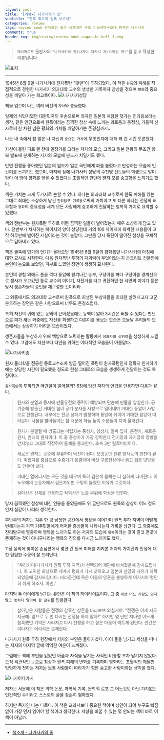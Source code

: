 ```yaml
---  
layout: post  
title: "[리뷰★] 나가사키의 종"  
subtitle: "전후 최초의 원폭 보고서"  
categories: review 
tags: review book 원자폭탄 폭격 세계대전 구조 미쓰야마구호대 원자병 나가사키        
comments: true  
header-img: img/review/review-book-nagasaki-bell-1.png
---  
```

  
> `페이퍼로드` 출판사의 `"나가사키의 종(나가이 다카시 저/박정임 역)"`를 읽고 작성한 리뷰입니다.  

![표지](https://telegeam.github.io/assets/img/review/review-book-nagasaki-bell-1.png)  

---

1945년 8월 9일 나가사키에 원자폭탄 "팻맨"이 투하되었다. 이 책은 `원폭`의 피해를 직접적으로 경험한 나가사키 의과대학 교수의 생생한 기록이자 참상을 겪으며 `평화`의 중요성을 깨달아 가는 회고록이다. 
![나가사키성당](https://telegeam.github.io/assets/img/review/review-book-nagasaki-bell-2.png)  

책을 읽으며 나는 여러 버전의 `자아`와 충돌했다. 

일제의 식민지였던 대한민국의 후손으로써 죄지은 일본의 처참한 댓가는 인과응보라는 생각, 같은 인간으로써 원폭이라는 끔찍한 참상 속에 느끼는 괴로움과 동정심, 가톨릭 신자로써 한 차원 넘은 평화의 가치를 깨달아가는 존경심까지.. 

나는 내 속에서 참 많은 나 자신과 `중요한 가치`에 무엇인지에 대해 꽤 긴 시간 토론했다.

자신이 흘린 피로 흰 천에 일장기를 그리는 저자의 모습, 그리고 일본 천황의 무조건 항복 발표에 분개하는 저자의 모습에 분노가 치밀기도 했다. 

반면 전쟁을 좋아했던 일본의 업보가 일본 국민에게 화를 불렀다고 반성하는 모습에 인간미를 느끼기도 했으며, 마지막 장에 나가사키 성당의 수천명 신도들의 희생으로 말미암아 이 땅이 평화를 얻을 수 있었다는 초월적인 판단에 왠지 모를 숭고함을 느끼기도 했다.

책은 가치는 크게 두가지로 논할 수 있다. 하나는 의과대학 교수로써 원폭 피해를 있는 그대로 최대한 소상하게 남긴 `진리탐구 기록물`로써의 가치이고 또 다른 하나는 전쟁의 허무함과 `평화`의 중요성을 세계 모든 사람에게 숭고하게 전달하는 철학적 가치로 요약할 수 있겠다.

책의 전반부는 원자폭탄 투하로 어떤 끔찍한 일들이 벌어졌는지 매우 소상하게 담고 있다. 전반부가 차지하는 페이지의 양이 상당한데 거의 100 페이지에 육박한 내용들이 고작 하루만에 벌어진 사실이라는 것이 놀랍다. 그만큼 당시 폭탄이 떨어진 참상을 구체적으로 담아내고 있다.

책은 굴뚝에 민가의 연기가 올라오던 1945년 8월 9일의 평화롭던 나가사키의 아침에 대한 묘사로 시작한다. 다음 원자폭탄 투하의 파괴력이 무엇이었는지 콘크리트 건물안에 본인이 눈으로 보았던, 피부로 느꼈던 장면이 생생히 묘사된다.

본인의 경험 외에도 풀을 깍다 풍압에 튕겨나간 농부, 구덩이를 파다 구덩이를 경계선으로 생사가 오고갔던 동료 교수의 이야기, 자전거를 타고 귀환하던 한 시민의 이야기 등은 당시 생존자들의 증언을 재구성한 것이리라.

그 와중에서도 의과대학 교수로써 원폭으로 희생된 부상자들을 최대한 살려내고자 고군분투하는 장면은 같은 사람으로써 너무도 존경스럽다. 

특히 자신의 귀에 있는 동맥이 끈어졌음에도 동맥이 얇아 3시간은 버틸 수 있다는 판단으로 피가 새는 와중에도 자신을 희생하고 다른이를 돌보는 모습은 오늘날 우리들의 모습에서는 상상하기 어려운 모습이었다.

생존자들을 부상하기 위해 백방으로 노력하는 활동에서 `생과사의 갈림길`을 생생하게 느낄 수 있다. 그럼에도 자신보다 타인을 위하는 이타적인 모습들이 아름답다.

![나가사키종](https://telegeam.github.io/assets/img/review/review-book-nagasaki-bell-3.png)  


원자 물리학을 전공한 동료교수조차 방금 떨어진 폭탄이 원자폭탄인지 정확히 인지하기에는 상당한 시간이 필요했을 정도로 현실 그대로의 모습을 생생하게 전달하는 것도 특징이다.

`원자폭탄`이 투하되면 어떤일이 벌어질까? 6장에 담긴 저자의 언급을 인용하면 다음과 같다. 

> 원자의 분열과 동시에 만물유전의 동력이 해방되며 단숨에 만물을 압살한다. 공기중에 방출된 거대한 힘이 공기 분자를 사방으로 밀어내며 거대한 풍압이 사방으로 진행된다. 내부에는 진공 상태가 발생하며 풍압에 뒤이어 거대한 음압이 따라온다. 사물을 빨아들이는 힘 때문에 하늘 높이 소용돌이 치며 올라간다. 

> 원자가 분열될 때 방출되는 미립자는 중성자, 양성자, 알파 입자, 음전자, 새로운 원자, 원래의 원자이다. 이 중 중성자가 가장 강력한데 전기장과 자기장의 영향을 받지않고 그대로 직장하여 물체를 통과한다. 초속 3만 킬로미터이다.

> 새로운 원자는 공중에 부유하며 낙진이 된다. 오랫동안 잔류 방사능의 원천이 된다. 미립자를 중심으로 수증기가 응결되며 버섯 구름현상이나 굵고 검은 빗방울도 만들어 낸다. 

> 거대한 열에너지는 모든 것을 태우며 특히 검은색 물체는 더 심하게 타버린다. 이노우에의 눈동자에서 검은자위만 구멍이 뚫렸던 이유가 그것이다. 

> 감마선은 신체를 관통하고 적외선은 노출 부위에 화상을 입힌다.

당시 끔찍했던 참상에 대한 인용을 줄였음에도 위 글만으로도 원폭의 참상이 어느 정도인지 실감이 나리라 생각한다. 

후반부의 저자는 겨우 한 평 남짓한 공간에서 생활을 이어가며 원폭 투하 지역이 어떻게 변해가는지 지역 거주민들에게 어떠한 증상들이 나타나는지 기록을 남긴다. 그 와중에도 진리탐구에 열중하며 행복을 느끼기도 하는 저자의 모습에 `행복`이라는 것이 결코 먼곳에 존재하는 것이 아니구나라는 행복의 진의를 다시금 느끼기도 했다.

11장 움막에 찾아온 손님편에서 몇년 간 원폭 피해를 지켜본 저자의 가치관과 인생에 대한 담담한 수긍이 잘 드러난다. 

> "우라카미(나가사키 원폭 투하 지역)가 선택되어 제단에 바쳐졌음에 감사드립니다. 이 고귀한 희생으로 세계에 평화가 다시 찾아오고 일본에 신앙의 자유가 허락되었음에 감사드립니다. 바라옵건데 죽은 이들의 영혼을 불쌍하게 여기시어 평안히 쉬게 하소서. 아멘."

마지막 두 아이에게 남기는 유언은 이 책의 하이라이트이다. 그 중 `세상 어느 사람도 잊지 말고 놓치지 말아야 할 글귀`를 인용한다. 

> 살아남은 사람들은 전쟁의 참혹한 상흔을 바라보며 외칠거야. "전쟁은 이제 지긋지긋해. 앞으로 두 번 다시는 전쟁을 하지 말자!" 하지만 몇 년만 지나면 어느새 참혹했던 기억은 사라지고 다시 전쟁을 하고 싶은 마음이 싹트게 된단다. 인간은 이다지도 어리석은 존재란다.

나가사키 원폭 투하 현장에서 저자의 부인은 돌아가셨다. 아이 둘을 남기고 세상을 떠나는 저자의 마지막 글에 먹먹한 여운이 느껴졌다. 

그럼에도 책에 부인을 잃었던 아픔과 자식을 남겨둔 사적인 비통함 조차 남기지 않았다. 오직 객관적인 눈으로 참상과 원폭 피해의 변화를 기록하며 평화라는 초월적인 깨달만 담담하게 전하는 저자는 보통 사람들이 따라가기 힘든 숭고한 사람이라는 생각을 했다.

![나가이다카시](https://telegeam.github.io/assets/img/review/review-book-nagasaki-bell-4.png)  

저자는 서문에 이 책은 의학 논문, 과학적 기록, 문학적 르포 그 어느것도 아닌 가치없는 인간적인 수기라고 스스로의 글을 겸손히 폄하했다. 

하지만 독자인 나는 다르다. 이 책은 교과서보다 중요한 책이며 성인이 되어 누구도 빠짐없이 가장 먼저 읽어야 할 책이라 생각한다. 세상을 바꿀 수 있는 몇 안되는 책이 바로 이 책이 아닐까.

---

* [책소개 - 나가사키의 종](http://www.yes24.com/Product/Goods/103164739)


